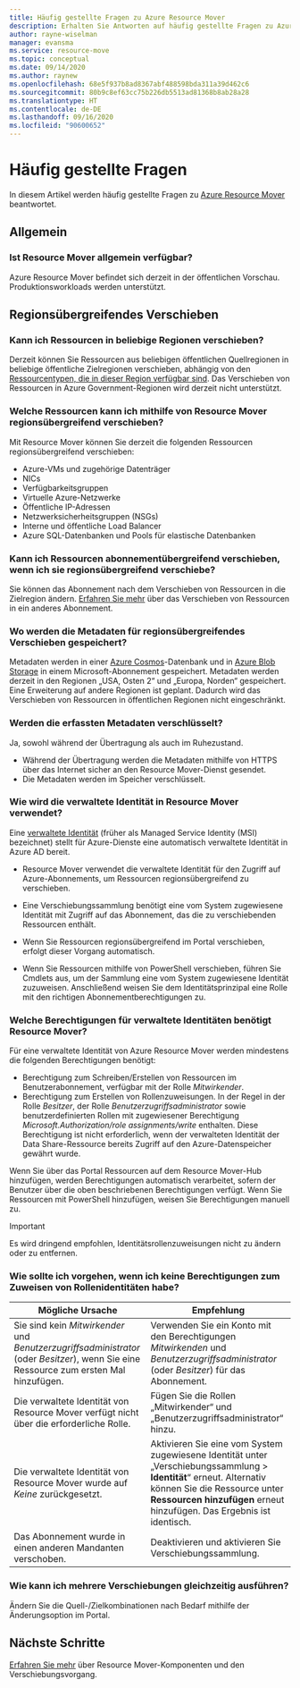 ```yaml
---
title: Häufig gestellte Fragen zu Azure Resource Mover
description: Erhalten Sie Antworten auf häufig gestellte Fragen zu Azure Resource Mover.
author: rayne-wiselman
manager: evansma
ms.service: resource-move
ms.topic: conceptual
ms.date: 09/14/2020
ms.author: raynew
ms.openlocfilehash: 68e5f937b8ad8367abf488598bda311a39d462c6
ms.sourcegitcommit: 80b9c8ef63cc75b226db5513ad81368b8ab28a28
ms.translationtype: HT
ms.contentlocale: de-DE
ms.lasthandoff: 09/16/2020
ms.locfileid: "90600652"
---
```

# <a name="common-questions"></a>Häufig gestellte Fragen

In diesem Artikel werden häufig gestellte Fragen zu [Azure Resource Mover](overview.md) beantwortet.

## <a name="general"></a>Allgemein

### <a name="is-resource-mover-generally-available"></a>Ist Resource Mover allgemein verfügbar?

Azure Resource Mover befindet sich derzeit in der öffentlichen Vorschau. Produktionsworkloads werden unterstützt.



## <a name="moving-across-regions"></a>Regionsübergreifendes Verschieben

### <a name="can-i-move-resources-across-any-regions"></a>Kann ich Ressourcen in beliebige Regionen verschieben?

Derzeit können Sie Ressourcen aus beliebigen öffentlichen Quellregionen in beliebige öffentliche Zielregionen verschieben, abhängig von den [Ressourcentypen, die in dieser Region verfügbar sind](https://azure.microsoft.com/global-infrastructure/services/). Das Verschieben von Ressourcen in Azure Government-Regionen wird derzeit nicht unterstützt.

### <a name="what-resources-can-i-move-across-regions-using-resource-mover"></a>Welche Ressourcen kann ich mithilfe von Resource Mover regionsübergreifend verschieben?

Mit Resource Mover können Sie derzeit die folgenden Ressourcen regionsübergreifend verschieben:

- Azure-VMs und zugehörige Datenträger
- NICs
- Verfügbarkeitsgruppen 
- Virtuelle Azure-Netzwerke 
- Öffentliche IP-Adressen
- Netzwerksicherheitsgruppen (NSGs)
- Interne und öffentliche Load Balancer 
- Azure SQL-Datenbanken und Pools für elastische Datenbanken


### <a name="can-i-move-resources-across-subscriptions-when-i-move-them-across-regions"></a>Kann ich Ressourcen abonnementübergreifend verschieben, wenn ich sie regionsübergreifend verschiebe?

Sie können das Abonnement nach dem Verschieben von Ressourcen in die Zielregion ändern. [Erfahren Sie mehr](../azure-resource-manager/management/move-resource-group-and-subscription.md) über das Verschieben von Ressourcen in ein anderes Abonnement. 

### <a name="where-is-the-metadata-for-moving-across-regions-stored"></a>Wo werden die Metadaten für regionsübergreifendes Verschieben gespeichert?

Metadaten werden in einer [Azure Cosmos](../cosmos-db/database-encryption-at-rest.md)-Datenbank und in [Azure Blob Storage](../storage/common/storage-service-encryption.md) in einem Microsoft-Abonnement gespeichert. Metadaten werden derzeit in den Regionen „USA, Osten 2“ und „Europa, Norden“ gespeichert. Eine Erweiterung auf andere Regionen ist geplant. Dadurch wird das Verschieben von Ressourcen in öffentlichen Regionen nicht eingeschränkt.

### <a name="is-the-collected-metadata-encrypted"></a>Werden die erfassten Metadaten verschlüsselt?

Ja, sowohl während der Übertragung als auch im Ruhezustand.
- Während der Übertragung werden die Metadaten mithilfe von HTTPS über das Internet sicher an den Resource Mover-Dienst gesendet.
- Die Metadaten werden im Speicher verschlüsselt.

### <a name="how-is-managed-identity-used-in-resource-mover"></a>Wie wird die verwaltete Identität in Resource Mover verwendet?

Eine [verwaltete Identität](../active-directory/managed-identities-azure-resources/overview.md) (früher als Managed Service Identity (MSI) bezeichnet) stellt für Azure-Dienste eine automatisch verwaltete Identität in Azure AD bereit.
- Resource Mover verwendet die verwaltete Identität für den Zugriff auf Azure-Abonnements, um Ressourcen regionsübergreifend zu verschieben.
- Eine Verschiebungssammlung benötigt eine vom System zugewiesene Identität mit Zugriff auf das Abonnement, das die zu verschiebenden Ressourcen enthält.

- Wenn Sie Ressourcen regionsübergreifend im Portal verschieben, erfolgt dieser Vorgang automatisch.
- Wenn Sie Ressourcen mithilfe von PowerShell verschieben, führen Sie Cmdlets aus, um der Sammlung eine vom System zugewiesene Identität zuzuweisen. Anschließend weisen Sie dem Identitätsprinzipal eine Rolle mit den richtigen Abonnementberechtigungen zu. 

### <a name="what-managed-identity-permissions-does-resource-mover-need"></a>Welche Berechtigungen für verwaltete Identitäten benötigt Resource Mover?

Für eine verwaltete Identität von Azure Resource Mover werden mindestens die folgenden Berechtigungen benötigt: 

- Berechtigung zum Schreiben/Erstellen von Ressourcen im Benutzerabonnement, verfügbar mit der Rolle *Mitwirkender*. 
- Berechtigung zum Erstellen von Rollenzuweisungen. In der Regel in der Rolle *Besitzer*, der Rolle *Benutzerzugriffsadministrator* sowie benutzerdefinierten Rollen mit zugewiesener Berechtigung *Microsoft.Authorization/role assignments/write* enthalten. Diese Berechtigung ist nicht erforderlich, wenn der verwalteten Identität der Data Share-Ressource bereits Zugriff auf den Azure-Datenspeicher gewährt wurde. 
 
Wenn Sie über das Portal Ressourcen auf dem Resource Mover-Hub hinzufügen, werden Berechtigungen automatisch verarbeitet, sofern der Benutzer über die oben beschriebenen Berechtigungen verfügt. Wenn Sie Ressourcen mit PowerShell hinzufügen, weisen Sie Berechtigungen manuell zu.

> [!IMPORTANT]
> Es wird dringend empfohlen, Identitätsrollenzuweisungen nicht zu ändern oder zu entfernen. 

### <a name="what-should-i-do-if-i-dont-have-permissions-to-assign-role-identity"></a>Wie sollte ich vorgehen, wenn ich keine Berechtigungen zum Zuweisen von Rollenidentitäten habe?

**Mögliche Ursache** | **Empfehlung**
--- | ---
Sie sind kein *Mitwirkender* und *Benutzerzugriffsadministrator* (oder *Besitzer*), wenn Sie eine Ressource zum ersten Mal hinzufügen. | Verwenden Sie ein Konto mit den Berechtigungen *Mitwirkenden* und *Benutzerzugriffsadministrator* (oder *Besitzer*) für das Abonnement.
Die verwaltete Identität von Resource Mover verfügt nicht über die erforderliche Rolle. | Fügen Sie die Rollen „Mitwirkender“ und „Benutzerzugriffsadministrator“ hinzu.
Die verwaltete Identität von Resource Mover wurde auf *Keine* zurückgesetzt. | Aktivieren Sie eine vom System zugewiesene Identität unter „Verschiebungssammlung > **Identität**“ erneut. Alternativ können Sie die Ressource unter **Ressourcen hinzufügen** erneut hinzufügen. Das Ergebnis ist identisch.  
Das Abonnement wurde in einen anderen Mandanten verschoben. | Deaktivieren und aktivieren Sie Verschiebungssammlung.

### <a name="how-can-i-do-multiple-moves-together"></a>Wie kann ich mehrere Verschiebungen gleichzeitig ausführen?

Ändern Sie die Quell-/Zielkombinationen nach Bedarf mithilfe der Änderungsoption im Portal.

## <a name="next-steps"></a>Nächste Schritte

[Erfahren Sie mehr](about-move-process.md) über Resource Mover-Komponenten und den Verschiebungsvorgang.
